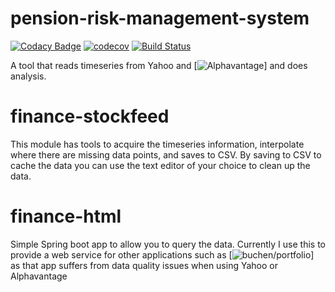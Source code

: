 # pension-risk-management-system

[![Codacy Badge](https://api.codacy.com/project/badge/Grade/31749b533d2e4621a9c2c878f21f2ae4)](https://www.codacy.com/app/github_65/pension-risk-management-system?utm_source=github.com&utm_medium=referral&utm_content=leonarduk/pension-risk-management-system&utm_campaign=badger) [![codecov](https://codecov.io/gh/leonarduk/pension-risk-management-system/branch/master/graph/badge.svg)](https://codecov.io/gh/leonarduk/pension-risk-management-system) [![Build Status](https://travis-ci.org/leonarduk/pension-risk-management-system.svg?branch=master)](https://travis-ci.org/leonarduk/pension-risk-management-system)



A tool that reads timeseries from Yahoo and [![Alphavantage](https://www.alphavantage.co/documentation)] and does analysis.

# finance-stockfeed 
This module has tools to acquire the timeseries information, interpolate where there are missing data points, and saves to CSV.  By saving to CSV to cache the data you can use the text editor of your choice to clean up the data.

# finance-html

Simple Spring boot app to allow you to query the data.  Currently I use this to provide a web service for other applications such as [![buchen/portfolio](https://github.com/buchen/portfolio)] as that app suffers from data quality issues when using Yahoo or Alphavantage



